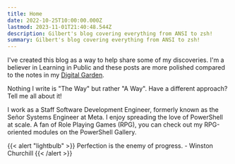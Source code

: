 ```yaml
---
title: Home
date: 2022-10-25T10:00:00.000Z
lastmod: 2023-11-01T21:40:48.544Z
description: Gilbert's blog covering everything from ANSI to zsh!
summary: Gilbert's blog covering everything from ANSI to zsh!
---
```

I've created this blog as a way to help share some of my discoveries. I'm a
believer in Learning in Public and these posts are more polished compared 
to the notes in my [Digital Garden](https://garden.gilbertsanchez.com/).

Nothing I write is "The Way" but rather "A Way". Have a different approach?
Tell me all about it!

I work as a Staff Software Development Engineer, formerly known as
the Señor Systems Engineer at Meta. I enjoy spreading the love of
PowerShell at scale. A fan of Role Playing Games (RPG), you can check out my
RPG-oriented modules on the PowerShell Gallery.

{{< alert "lightbulb" >}}
Perfection is the enemy of progress. - Winston Churchill
{{< /alert >}}
